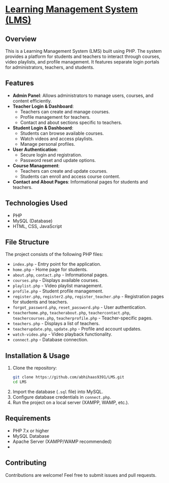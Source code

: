 # [Learning Management System (LMS)](https://abhihaas9391.github.io/LMS/)

## Overview
This is a Learning Management System (LMS) built using PHP. The system provides a platform for students and teachers to interact through courses, video playlists, and profile management. It features separate login portals for administrators, teachers, and students.

## Features
- **Admin Panel**: Allows administrators to manage users, courses, and content efficiently.
- **Teacher Login & Dashboard**:
  - Teachers can create and manage courses.
  - Profile management for teachers.
  - Contact and about sections specific to teachers.
- **Student Login & Dashboard**:
  - Students can browse available courses.
  - Watch videos and access playlists.
  - Manage personal profiles.
- **User Authentication**:
  - Secure login and registration.
  - Password reset and update options.
- **Course Management**:
  - Teachers can create and update courses.
  - Students can enroll and access course content.
- **Contact and About Pages**: Informational pages for students and teachers.

## Technologies Used
- PHP
- MySQL (Database)
- HTML, CSS, JavaScript

## File Structure
The project consists of the following PHP files:

- `index.php` - Entry point for the application.
- `home.php` - Home page for students.
- `about.php`, `contact.php` - Informational pages.
- `courses.php` - Displays available courses.
- `playlist.php` - Video playlist management.
- `profile.php` - Student profile management.
- `register.php`, `register2.php`, `register_teacher.php` - Registration pages for students and teachers.
- `forgot_password.php`, `reset_password.php` - User authentication.
- `teacherhome.php`, `teacherabout.php`, `teachercontact.php`, `teachercourses.php`, `teacherprofile.php` - Teacher-specific pages.
- `teachers.php` - Displays a list of teachers.
- `teacherupdate.php`, `update.php` - Profile and account updates.
- `watch-video.php` - Video playback functionality.
- `connect.php` - Database connection.

## Installation & Usage
1. Clone the repository:
   ```sh
   git clone https://github.com/abhihaas9391/LMS.git
   cd LMS
   ```
2. Import the database (`.sql` file) into MySQL.
3. Configure database credentials in `connect.php`.
4. Run the project on a local server (XAMPP, WAMP, etc.).

## Requirements
- PHP 7.x or higher
- MySQL Database
- Apache Server (XAMPP/WAMP recommended)
- 
## Contributing
Contributions are welcome! Feel free to submit issues and pull requests.


